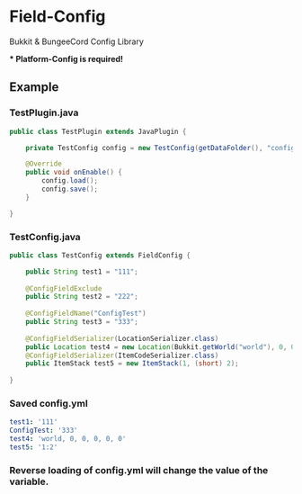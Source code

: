 # Field-Config

Bukkit & BungeeCord Config Library

__* Platform-Config is required!__

## Example
### TestPlugin.java
``` Java
public class TestPlugin extends JavaPlugin {

    private TestConfig config = new TestConfig(getDataFolder(), "config.yml");

    @Override
    public void onEnable() {
        config.load();
        config.save();
    }

}
```
### TestConfig.java
``` Java
public class TestConfig extends FieldConfig {

    public String test1 = "111";
    
    @ConfigFieldExclude
    public String test2 = "222";
    
    @ConfigFieldName("ConfigTest")
    public String test3 = "333";
    
    @ConfigFieldSerializer(LocationSerializer.class)
    public Location test4 = new Location(Bukkit.getWorld("world"), 0, 0, 0, 0, 0);
    @ConfigFieldSerializer(ItemCodeSerializer.class)
    public ItemStack test5 = new ItemStack(1, (short) 2);
    
}
```
### Saved config.yml

``` yaml
test1: '111'
ConfigTest: '333'
test4: 'world, 0, 0, 0, 0, 0'
test5: '1:2'
```


### Reverse loading of config.yml will change the value of the variable.
